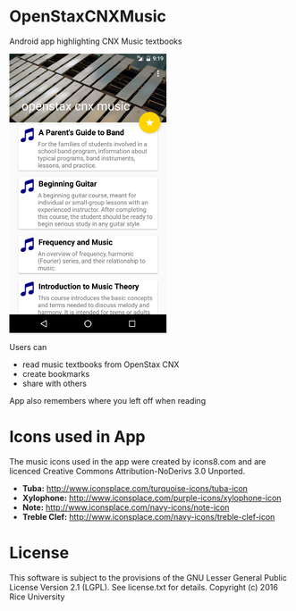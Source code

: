 # OpenStaxCNXMusic
Android app highlighting CNX Music textbooks

![Screenshot](Screenshot.png)

Users can
 - read music textbooks from OpenStax CNX
 - create bookmarks
 - share with others

App also remembers where you left off when reading

Icons used in App
==================
The music icons used in the app were created by icons8.com and are licenced Creative Commons Attribution-NoDerivs 3.0 Unported.
 - **Tuba:** http://www.iconsplace.com/turquoise-icons/tuba-icon
 - **Xylophone:** http://www.iconsplace.com/purple-icons/xylophone-icon
 - **Note:** http://www.iconsplace.com/navy-icons/note-icon
 - **Treble Clef:** http://www.iconsplace.com/navy-icons/treble-clef-icon

License
=======
This software is subject to the provisions of the GNU Lesser General Public License Version 2.1 (LGPL). See license.txt for details. Copyright (c) 2016 Rice University
